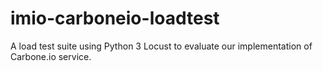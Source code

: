 # imio-carboneio-loadtest
A load test suite using Python 3 Locust to evaluate our implementation of Carbone.io service.
